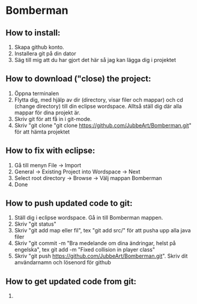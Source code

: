 # Bomberman

## How to install: 
1. Skapa github konto.
2. Installera git på din dator
3. Säg till mig att du har gjort det här så jag kan lägga dig i projektet


## How to download ("close) the project:
1. Öppna terminalen
2. Flytta dig, med hjälp av dir (directory, visar filer och mappar) och cd (change directory) till
din eclipse wordspace. Alltså ställ dig där alla mappar för dina projekt är.
3. Skriv git för att få in i git-mode.
4. Skriv "git clone "git clone https://github.com/JubbeArt/Bomberman.git" för att hämta projektet

## How to fix with eclipse:
1. Gå till menyn File -> Import
2. General -> Existing Project into Wordspace -> Next
3. Select root directory -> Browse -> Välj mappan Bomberman
4. Done

## How to push updated code to git:
1. Ställ dig i eclipse wordspace. Gå in till Bomberman mappen.
2. Skriv "git status"
3. Skriv "git add map eller fil", tex "git add src/" för att pusha upp alla java filer
4. Skriv "git commit -m "Bra medelande om dina ändringar, helst på engelska", tex git add -m "Fixed collision in player class"
5. Skriv "git push https://github.com/JubbeArt/Bomberman.git". Skriv dit användarnamn och lösenord för github

## How to get updated code from git:
1. 
